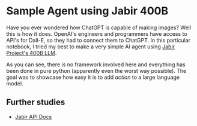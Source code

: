 # Sample Agent using Jabir 400B

Have you ever wondered how ChatGPT is capable of making images? Well this is how it does. OpenAI's engineers and programmers have access to API's for Dall-E, so they had to connect them to ChatGPT. In this particular notebook, I tried my best to make a very simple AI agent using [Jabir Project's 400B LLM](https://jabirproject.org). 

As you can see, there is no framework involved here and everything has been done in pure python (apparently even the worst way possible). The goal was to showcase how easy it is to add _action_ to a large language model. 

## Further studies 

- [Jabir API Docs](https://blog.jabirproject.org/api-docs/)